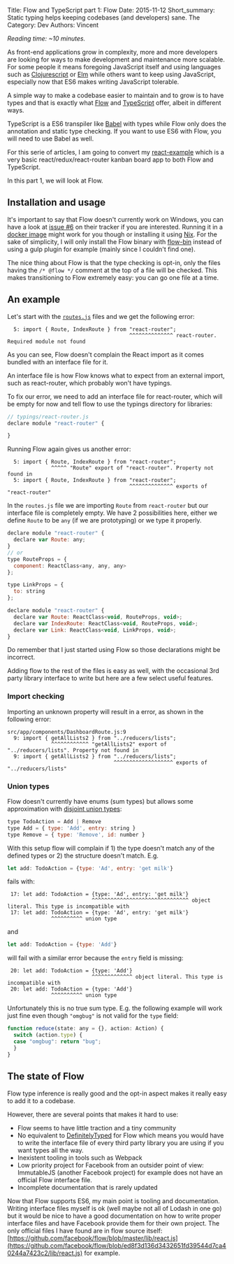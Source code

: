 Title: Flow and TypeScript part 1: Flow
Date: 2015-11-12
Short_summary: Static typing helps keeping codebases (and developers) sane. The
Category: Dev
Authors: Vincent


*Reading time: ~10 minutes.*

As front-end applications grow in complexity, more and more developers are looking for ways to make development and maintenance more scalable.
For some people it means foregoing JavaScript itself and using languages such as [Clojurescript](https://github.com/clojure/clojurescript) or [Elm](http://elm-lang.org/) while others want to keep using JavaScript, especially now that ES6 makes writing JavaScript tolerable.

A simple way to make a codebase easier to maintain and to grow is to have types and that is exactly what [Flow](https://babeljs.io/) and [TypeScript](http://www.typescriptlang.org/) offer, albeit in different ways.
<!-- PELICAN_END_SUMMARY -->
TypeScript is a ES6 transpiler like [Babel](https://babeljs.io/) with types while Flow only does the annotation and static type checking. If you want to use ES6 with Flow, you will need to use Babel as well.

For this serie of articles, I am going to convert my [react-example](https://github.com/Keats/react-example) which is a very basic react/redux/react-router kanban board app to both Flow and TypeScript.

In this part 1, we will look at Flow.

## Installation and usage
It's important to say that Flow doesn't currently work on Windows, you can have a look at [issue #6](https://github.com/facebook/flow/issues/6) on their tracker if you are interested. Running it in a [docker image](https://hub.docker.com/r/motiz88/flow/) might work for you though or installing it using [Nix](http://nixos.org/nix/).
For the sake of simplicity, I will only install the Flow binary with [flow-bin](https://www.npmjs.com/package/flow-bin) instead of using a gulp plugin for example (mainly since I couldn't find one).

The nice thing about Flow is that the type checking is opt-in, only the files having the `/* @flow */` comment at the top of a file will be checked. This makes transitioning to Flow extremely easy: you can go one file at a time.

## An example
Let's start with the [`routes.js`](https://github.com/Keats/flow-typescript/blob/master/flow/src/app/routes.js) files and we get the following error:

```
  5: import { Route, IndexRoute } from "react-router";
                                       ^^^^^^^^^^^^^^ react-router. Required module not found

```
As you can see, Flow doesn't complain the React import as it comes bundled with an interface file for it.

An interface file is how Flow knows what to expect from an external import, such as react-router, which probably won't have typings.

To fix our error, we need to add an interface file for react-router, which will be empty for now and tell flow to use the typings directory for libraries:

```js
// typings/react-router.js
declare module "react-router" {

}
```

Running Flow again gives us another error:
```
  5: import { Route, IndexRoute } from "react-router";
              ^^^^^ "Route" export of "react-router". Property not found in
  5: import { Route, IndexRoute } from "react-router";
                                       ^^^^^^^^^^^^^^ exports of "react-router"
```

In the `routes.js` file we are importing `Route` from `react-router` but our interface file is completely empty.  We have 2 possibilities here, either we define `Route` to be `any` (if we are prototyping) or we type it properly.

```js
declare module "react-router" {
  declare var Route: any;
}
// or
type RouteProps = {
  component: ReactClass<any, any, any>
};

type LinkProps = {
  to: string
};

declare module "react-router" {
  declare var Route: ReactClass<void, RouteProps, void>;
  declare var IndexRoute: ReactClass<void, RouteProps, void>;
  declare var Link: ReactClass<void, LinkProps, void>;
}
```
Do remember that I just started using Flow so those declarations might be incorrect.

Adding flow to the rest of the files is easy as well, with the occasional 3rd party library interface to write but here are a few select useful features.

### Import checking
Importing an unknown property will result in a error, as shown in the following error:
```
src/app/components/DashboardRoute.js:9
  9: import { getAllLists2 } from "../reducers/lists";
              ^^^^^^^^^^^^ "getAllLists2" export of "../reducers/lists". Property not found in
  9: import { getAllLists2 } from "../reducers/lists";
                                  ^^^^^^^^^^^^^^^^^^^ exports of "../reducers/lists"
```

### Union types

Flow doesn't currently have enums (sum types) but allows some
approximation with
[disjoint union types](http://flowtype.org/blog/2015/07/03/Disjoint-Unions.html):

```js
type TodoAction = Add | Remove
type Add = { type: 'Add', entry: string }
type Remove = { type: 'Remove', id: number }
```

With this setup flow will complain if 1) the type doesn't match any of
the defined types or 2) the structure doesn't match. E.g.

```js
let add: TodoAction = {type: 'Ad', entry: 'get milk'}
```

fails with:

```
 17: let add: TodoAction = {type: 'Ad', entry: 'get milk'}
                           ^^^^^^^^^^^^^^^^^^^^^^^^^^^^^^^ object literal. This type is incompatible with
 17: let add: TodoAction = {type: 'Ad', entry: 'get milk'}
              ^^^^^^^^^^ union type
```

and

```js
let add: TodoAction = {type: 'Add'}
```

will fail with a similar error because the `entry` field is missing:

```
 20: let add: TodoAction = {type: 'Add'}
                           ^^^^^^^^^^^^^ object literal. This type is incompatible with
 20: let add: TodoAction = {type: 'Add'}
              ^^^^^^^^^^ union type
```

Unfortunately this is no true sum type. E.g. the following example
will work just fine even though `"omgbug"` is not valid for the `type`
field:

```js
function reduce(state: any = {}, action: Action) {
  switch (action.type) {
  case "omgbug": return "bug";
  }
}
```

## The state of Flow

Flow type inference is really good and the opt-in aspect makes it
really easy to add it to a codebase.

However, there are several points that makes it hard to use:

- Flow seems to have little traction and a tiny community
- No equivalent to [DefinitelyTyped](https://github.com/borisyankov/DefinitelyTyped) for Flow which means you would have to write the interface file of every third party library you are using if you want types all the way.
- Inexistent tooling in tools such as Webpack
- Low priority project for Facebook from an outsider point of view: ImmutableJS (another Facebook project) for example does not have an official Flow interface file.
- Incomplete documentation that is rarely updated

Now that Flow supports ES6, my main point is tooling and documentation.
Writing interface files myself is ok (well maybe not all of Lodash in one go) but it would be nice to have a good documentation on how to write proper interface files and have Facebook provide them for their own project. The only official files I have found are in flow source itself: [https://github.com/facebook/flow/blob/master/lib/react.js](https://github.com/facebook/flow/blob/ed8f3d136d3432651fd39544d7ca40244a7423c2/lib/react.js) for example.
